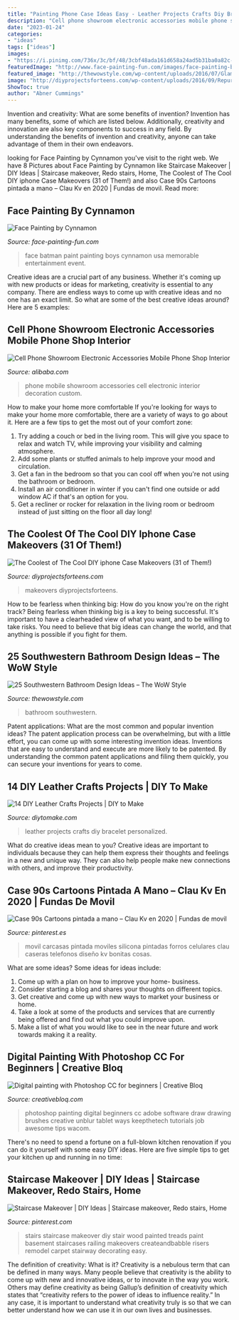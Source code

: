 ```yaml
---
title: "Painting Phone Case Ideas Easy - Leather Projects Crafts Diy Bracelet Personalized"
description: "Cell phone showroom electronic accessories mobile phone shop interior"
date: "2023-01-24"
categories:
- "ideas"
tags: ["ideas"]
images:
- "https://i.pinimg.com/736x/3c/bf/48/3cbf48ada161d658a24ad5b31ba0a82c--decorating-stairs-basement-bathroom-ideas.jpg?b=t"
featuredImage: "http://www.face-painting-fun.com/images/face-painting-by-cynnamon-21702674.jpg"
featured_image: "http://thewowstyle.com/wp-content/uploads/2016/07/Glamorous-Southwestern-Bathroom-Design.jpg"
image: "http://diyprojectsforteens.com/wp-content/uploads/2016/09/Repurposed-Brooch-DIY-Cell-Phone-Case.jpg"
ShowToc: true
author: "Abner Cummings"
---
```



Invention and creativity: What are some benefits of invention?
Invention has many benefits, some of which are listed below. Additionally, creativity and innovation are also key components to success in any field. By understanding the benefits of invention and creativity, anyone can take advantage of them in their own endeavors.

	

		
looking for Face Painting by Cynnamon you've visit to the right web. We have 8 Pictures about Face Painting by Cynnamon like Staircase Makeover | DIY Ideas | Staircase makeover, Redo stairs, Home, The Coolest of The Cool DIY iphone Case Makeovers (31 of Them!) and also Case 90s Cartoons pintada a mano – Clau Kv en 2020 | Fundas de movil. Read more:
		
    
## Face Painting By Cynnamon

<img loading=lazy src="http://www.face-painting-fun.com/images/face-painting-by-cynnamon-21702674.jpg" onerror="this.onerror=null;this.src='https://tse1.mm.bing.net/th?id=OIP.RxoNLyOktsIrv0bYodiifAHaLI&amp;pid=15.1';" alt="Face Painting by Cynnamon">

_Source: face-painting-fun.com_

>face batman paint painting boys cynnamon usa memorable entertainment event. 

	

Creative ideas are a crucial part of any business. Whether it's coming up with new products or ideas for marketing, creativity is essential to any company. There are endless ways to come up with creative ideas and no one has an exact limit. So what are some of the best creative ideas around? Here are 5 examples: 

    
## Cell Phone Showroom Electronic Accessories Mobile Phone Shop Interior

<img loading=lazy src="https://sc01.alicdn.com/kf/HTB1.xuPXCYTBKNjSZKbq6xJ8pXat/220725822/HTB1.xuPXCYTBKNjSZKbq6xJ8pXat.jpg" onerror="this.onerror=null;this.src='https://tse1.mm.bing.net/th?id=OIP.uN-cvKwAvnDI9jRtdSX4ywHaHa&amp;pid=15.1';" alt="Cell Phone Showroom Electronic Accessories Mobile Phone Shop Interior">

_Source: alibaba.com_

>phone mobile showroom accessories cell electronic interior decoration custom. 

	

How to make your home more comfortable
If you're looking for ways to make your home more comfortable, there are a variety of ways to go about it. Here are a few tips to get the most out of your comfort zone: 
1. Try adding a couch or bed in the living room. This will give you space to relax and watch TV, while improving your visibility and calming atmosphere. 
2. Add some plants or stuffed animals to help improve your mood and circulation. 
3. Get a fan in the bedroom so that you can cool off when you're not using the bathroom or bedroom. 
4. Install an air conditioner in winter if you can't find one outside or add window AC if that's an option for you. 
5. Get a recliner or rocker for relaxation in the living room or bedroom instead of just sitting on the floor all day long!

    
## The Coolest Of The Cool DIY Iphone Case Makeovers (31 Of Them!)

<img loading=lazy src="http://diyprojectsforteens.com/wp-content/uploads/2016/09/Repurposed-Brooch-DIY-Cell-Phone-Case.jpg" onerror="this.onerror=null;this.src='https://tse4.mm.bing.net/th?id=OIP.mKkuFRJqy98-1GRJVyvDRgHaLI&amp;pid=15.1';" alt="The Coolest of The Cool DIY iphone Case Makeovers (31 of Them!)">

_Source: diyprojectsforteens.com_

>makeovers diyprojectsforteens. 

	

How to be fearless when thinking big: How do you know you're on the right track?
Being fearless when thinking big is a key to being successful. It's important to have a clearheaded view of what you want, and to be willing to take risks. You need to believe that big ideas can change the world, and that anything is possible if you fight for them.

    
## 25 Southwestern Bathroom Design Ideas – The WoW Style

<img loading=lazy src="http://thewowstyle.com/wp-content/uploads/2016/07/Glamorous-Southwestern-Bathroom-Design.jpg" onerror="this.onerror=null;this.src='https://tse3.mm.bing.net/th?id=OIP.qBOW2J4bcvS464b6LmTkKAHaJk&amp;pid=15.1';" alt="25 Southwestern Bathroom Design Ideas – The WoW Style">

_Source: thewowstyle.com_

>bathroom southwestern. 

	

Patent applications: What are the most common and popular invention ideas?
The patent application process can be overwhelming, but with a little effort, you can come up with some interesting invention ideas. Inventions that are easy to understand and execute are more likely to be patented. By understanding the common patent applications and filing them quickly, you can secure your inventions for years to come.

    
## 14 DIY Leather Crafts Projects | DIY To Make

<img loading=lazy src="http://www.diytomake.com/wp-content/uploads/2015/11/Leather-bracelet.jpg" onerror="this.onerror=null;this.src='https://tse3.mm.bing.net/th?id=OIP.IsXNr_N4XWGdUsPDVZmLQAHaKq&amp;pid=15.1';" alt="14 DIY Leather Crafts Projects | DIY to Make">

_Source: diytomake.com_

>leather projects crafts diy bracelet personalized. 

	

What do creative ideas mean to you?
Creative ideas are important to individuals because they can help them express their thoughts and feelings in a new and unique way. They can also help people make new connections with others, and improve their productivity.

    
## Case 90s Cartoons Pintada A Mano – Clau Kv En 2020 | Fundas De Movil

<img loading=lazy src="https://i.pinimg.com/736x/e7/80/a7/e780a72b93e160f9209afb95e3348a4f.jpg" onerror="this.onerror=null;this.src='https://tse4.mm.bing.net/th?id=OIP.K4QPLUzOhD6tbnaFiRrSNgHaJ3&amp;pid=15.1';" alt="Case 90s Cartoons pintada a mano – Clau Kv en 2020 | Fundas de movil">

_Source: pinterest.es_

>movil carcasas pintada moviles silicona pintadas forros celulares clau caseras telefonos diseño kv bonitas cosas. 

	

What are some ideas?
Some ideas for ideas include:
1. Come up with a plan on how to improve your home- business. 
2. Consider starting a blog and shares your thoughts on different topics. 
3. Get creative and come up with new ways to market your business or home. 
4. Take a look at some of the products and services that are currently being offered and find out what you could improve upon. 
5. Make a list of what you would like to see in the near future and work towards making it a reality. 

    
## Digital Painting With Photoshop CC For Beginners | Creative Bloq

<img loading=lazy src="http://cdn.mos.cms.futurecdn.net/KYzK8prccZG4ShwxcSmpCN.jpg" onerror="this.onerror=null;this.src='https://tse1.mm.bing.net/th?id=OIP.UvPxnrYF3rFIkZRi9tHzVwHaEK&amp;pid=15.1';" alt="Digital painting with Photoshop CC for beginners | Creative Bloq">

_Source: creativebloq.com_

>photoshop painting digital beginners cc adobe software draw drawing brushes creative unblur tablet ways keepthetech tutorials job awesome tips wacom. 

	

There's no need to spend a fortune on a full-blown kitchen renovation if you can do it yourself with some easy DIY ideas. Here are five simple tips to get your kitchen up and running in no time: 

    
## Staircase Makeover | DIY Ideas | Staircase Makeover, Redo Stairs, Home

<img loading=lazy src="https://i.pinimg.com/736x/3c/bf/48/3cbf48ada161d658a24ad5b31ba0a82c--decorating-stairs-basement-bathroom-ideas.jpg?b=t" onerror="this.onerror=null;this.src='https://tse2.mm.bing.net/th?id=OIP.frlFcVrU5wJMcAahkC7B6AHaM8&amp;pid=15.1';" alt="Staircase Makeover | DIY Ideas | Staircase makeover, Redo stairs, Home">

_Source: pinterest.com_

>stairs staircase makeover diy stair wood painted treads paint basement staircases railing makeovers createandbabble risers remodel carpet stairway decorating easy. 

	

The definition of creativity: What is it?
Creativity is a nebulous term that can be defined in many ways. Many people believe that creativity is the ability to come up with new and innovative ideas, or to innovate in the way you work. Others may define creativity as being Gallup’s definition of creativity which states that “creativity refers to the power of ideas to influence reality.” In any case, it is important to understand what creativity truly is so that we can better understand how we can use it in our own lives and businesses.

